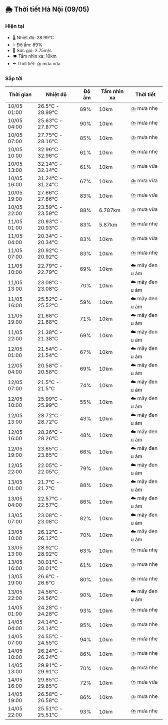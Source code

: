 ## 🌦️ Thời tiết Hà Nội (09/05)

### Hiện tại

- 🌡️ Nhiệt độ: 28.99℃
- 💦 Độ ẩm: 89%
- 💨 Sức gió: 2.75m/s
- 👁️ Tầm nhìn xa: 10km
- ☂️ Thời tiết: ⛈️ mưa vừa

### Sắp tới

| Thời gian | Nhiệt độ | Độ ẩm | Tầm nhìn xa | Thời tiết |
| --- | --- | --- | --- | --- |
| 10/05 01:00 | 26.5℃ - 28.99℃ | 89% | 10km | ⛈️ mưa nhẹ |
| 10/05 04:00 | 25.63℃ - 27.87℃ | 90% | 10km | ⛈️ mưa nhẹ |
| 10/05 07:00 | 27.75℃ - 28.16℃ | 85% | 10km | ⛈️ mưa nhẹ |
| 10/05 10:00 | 32.96℃ - 32.96℃ | 61% | 10km | ⛈️ mưa nhẹ |
| 10/05 13:00 | 32.14℃ - 32.14℃ | 61% | 10km | ⛈️ mưa vừa |
| 10/05 16:00 | 31.24℃ - 31.24℃ | 67% | 10km | ⛈️ mưa vừa |
| 10/05 19:00 | 27.66℃ - 27.66℃ | 83% | 10km | ⛈️ mưa vừa |
| 10/05 22:00 | 23.59℃ - 23.59℃ | 88% | 6.787km | ⛈️ mưa vừa |
| 11/05 01:00 | 20.93℃ - 20.93℃ | 83% | 5.87km | ⛈️ mưa nhẹ |
| 11/05 04:00 | 20.34℃ - 20.34℃ | 83% | 10km | ⛈️ mưa vừa |
| 11/05 07:00 | 20.92℃ - 20.92℃ | 83% | 10km | ⛈️ mưa nhẹ |
| 11/05 10:00 | 22.79℃ - 22.79℃ | 69% | 10km | ☁️ mây đen u ám |
| 11/05 13:00 | 23.08℃ - 23.08℃ | 70% | 10km | ☁️ mây đen u ám |
| 11/05 16:00 | 25.52℃ - 25.52℃ | 59% | 10km | ☁️ mây đen u ám |
| 11/05 19:00 | 21.68℃ - 21.68℃ | 71% | 10km | ☁️ mây đen u ám |
| 11/05 22:00 | 21.38℃ - 21.38℃ | 69% | 10km | ☁️ mây đen u ám |
| 12/05 01:00 | 21.54℃ - 21.54℃ | 67% | 10km | ☁️ mây đen u ám |
| 12/05 04:00 | 20.58℃ - 20.58℃ | 69% | 10km | ☁️ mây đen u ám |
| 12/05 07:00 | 21.5℃ - 21.5℃ | 74% | 10km | ☁️ mây đen u ám |
| 12/05 10:00 | 25.99℃ - 25.99℃ | 55% | 10km | ☁️ mây đen u ám |
| 12/05 13:00 | 28.72℃ - 28.72℃ | 43% | 10km | ☁️ mây đen u ám |
| 12/05 16:00 | 28.26℃ - 28.26℃ | 48% | 10km | ☁️ mây đen u ám |
| 12/05 19:00 | 23.65℃ - 23.65℃ | 66% | 10km | ☁️ mây đen u ám |
| 12/05 22:00 | 22.05℃ - 22.05℃ | 79% | 10km | ☁️ mây đen u ám |
| 13/05 01:00 | 21.7℃ - 21.7℃ | 88% | 10km | ☁️ mây đen u ám |
| 13/05 04:00 | 22.57℃ - 22.57℃ | 86% | 10km | ☁️ mây đen u ám |
| 13/05 07:00 | 23.08℃ - 23.08℃ | 82% | 10km | ☁️ mây đen u ám |
| 13/05 10:00 | 26.12℃ - 26.12℃ | 70% | 10km | ☁️ mây đen u ám |
| 13/05 13:00 | 28.92℃ - 28.92℃ | 63% | 10km | ⛈️ mưa nhẹ |
| 13/05 16:00 | 30.01℃ - 30.01℃ | 61% | 10km | ⛈️ mưa nhẹ |
| 13/05 19:00 | 26.6℃ - 26.6℃ | 80% | 10km | ⛈️ mưa nhẹ |
| 13/05 22:00 | 24.56℃ - 24.56℃ | 90% | 10km | ☁️ mây đen u ám |
| 14/05 01:00 | 24.28℃ - 24.28℃ | 93% | 10km | ⛈️ mưa nhẹ |
| 14/05 04:00 | 24.14℃ - 24.14℃ | 95% | 10km | ⛈️ mưa nhẹ |
| 14/05 07:00 | 24.55℃ - 24.55℃ | 94% | 10km | ⛈️ mưa nhẹ |
| 14/05 10:00 | 26.24℃ - 26.24℃ | 86% | 10km | ⛈️ mưa nhẹ |
| 14/05 13:00 | 29.91℃ - 29.91℃ | 70% | 10km | ⛈️ mưa nhẹ |
| 14/05 16:00 | 29.85℃ - 29.85℃ | 72% | 10km | ⛈️ mưa vừa |
| 14/05 19:00 | 26.58℃ - 26.58℃ | 86% | 10km | ⛈️ mưa nhẹ |
| 14/05 22:00 | 25.51℃ - 25.51℃ | 93% | 10km | ⛈️ mưa nhẹ |
